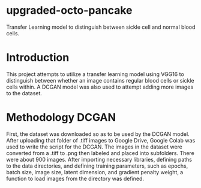# upgraded-octo-pancake
Transfer Learning model to distinguish between sickle cell and normal blood cells.

# Introduction
This project attempts to utilize a transfer learning model using VGG16 to distinguish between whether an image contains regular blood cells or sickle cells within. A DCGAN model was also used to attempt adding more images to the dataset.

# Methodology DCGAN
First, the dataset was downloaded so as to be used by the DCGAN model. After uploading that folder of .tiff images to Google Drive, Google Colab was used to write the script for the DCGAN.
The images in the dataset were converted from a .tiff to .png then labeled and placed into subfolders. There were about 900 images.
After importing necessary libraries, defining paths to the data directories, and defining training parameters, such as epochs, batch size, image size, latent dimension, and gradient penalty weight, a function to load images from the directory was defined.

